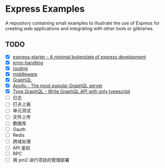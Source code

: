 # Express Examples

A repository containing small examples to illustrate the use of Express for creating web applications and integrating with other tools or glibraries.

## TODO

- [x] [express-starter - A minimal boilerplate of express development](./examples/starter)
- [x] [error-handling](./examples/error-handling)
- [x] [routing](./examples/routing)
- [x] [middleware](./examples/middleware)
- [x] [GraphQL](./examples/express-graphql-server)
- [x] [Apollo - The most popular GraphQL server](./examples/express-apollo)
- [x] [Type GraphQL - Write GraphQL API with only typescript](./examples/express-type-graphql)
- [ ] 日志
- [ ] 打点上报
- [ ] 单元测试
- [ ] 文件上传
- [ ] 数据库
- [ ] Oauth
- [ ] Redis
- [ ] 跨域处理
- [ ] API 鉴权
- [ ] RPC
- [ ] 用 pm2 进行项目的管理部署
